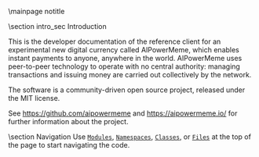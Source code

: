 \mainpage notitle

\section intro_sec Introduction

This is the developer documentation of the reference client for an experimental new digital currency called AIPowerMeme,
which enables instant payments to anyone, anywhere in the world. AIPowerMeme uses peer-to-peer technology to operate
with no central authority: managing transactions and issuing money are carried out collectively by the network.

The software is a community-driven open source project, released under the MIT license.

See https://github.com/aipowermeme and https://aipowermeme.io/ for further information about the project.

\section Navigation
Use <a href="modules.html"><code>Modules</code></a>, <a href="namespaces.html"><code>Namespaces</code></a>, <a href="classes.html"><code>Classes</code></a>, or <a href="files.html"><code>Files</code></a> at the top of the page to start navigating the code.


